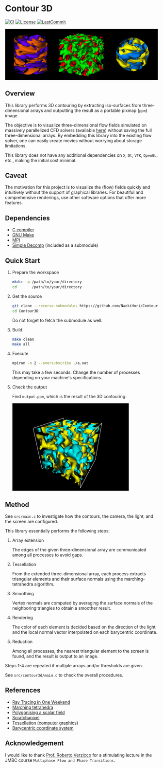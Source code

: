 # Contour 3D

[![CI](https://github.com/NaokiHori/Contour3D/actions/workflows/ci.yml/badge.svg)](https://github.com/NaokiHori/Contour3D/actions/workflows/ci.yml)
[![License](https://img.shields.io/github/license/NaokiHori/Contour3D)](https://opensource.org/license/MIT)
[![LastCommit](https://img.shields.io/github/last-commit/NaokiHori/Contour3D/main)](https://github.com/NaokiHori/Contour3D/commits/main)

[![Thumbnail](https://github.com/NaokiHori/Contour3D/blob/main/thumbnail.jpg)](https://youtu.be/CbF5Bs9Jf30)

## Overview

This library performs 3D contouring by extracting iso-surfaces from three-dimensional arrays and outputting the result as a portable pixmap (`ppm`) image.

The objective is to visualize three-dimensional flow fields simulated on massively parallelized CFD solvers (available [here](https://github.com/NaokiHori/SimpleNSSolver)) without saving the full three-dimensional arrays.
By embedding this library into the existing flow solver, one can easily create movies without worrying about storage limitations.

This library does not have any additional dependencies on `X`, `Qt`, `VTK`, `OpenGL`, etc., making the initial cost minimal.

## Caveat

The motivation for this project is to visualize the (flow) fields quickly and intuitively without the support of graphical libraries.
For beautiful and comprehensive renderings, use other software options that offer more features.

## Dependencies

- [C compiler](https://gcc.gnu.org)
- [GNU Make](https://www.gnu.org/software/make/)
- [MPI](https://www.open-mpi.org)
- [Simple Decomp](https://github.com/NaokiHori/SimpleDecomp) (included as a submodule)

## Quick Start

1. Prepare the workspace

    ```sh
    mkdir -p /path/to/your/directory
    cd       /path/to/your/directory
    ```

2. Get the source

    ```sh
    git clone --recurse-submodules https://github.com/NaokiHori/Contour3D
    cd Contour3D
    ```

    Do not forget to fetch the submodule as well.

3. Build

    ```sh
    make clean
    make all
    ```

4. Execute

    ```sh
    mpirun -n 2 --oversubscribe ./a.out
    ```

    This may take a few seconds.
    Change the number of processes depending on your machine's specifications.

5. Check the output

    Find `output.ppm`, which is the result of the 3D contouring:

    <img src="https://github.com/NaokiHori/Contour3D/blob/artifact/output.jpg" alt="Sample Image" width="80%" />

## Method

See `src/main.c` to investigate how the contours, the camera, the light, and the screen are configured.

This library essentially performs the following steps:

1. Array extension

    The edges of the given three-dimensional array are communicated among all processes to avoid gaps.

2. Tessellation

    From the extended three-dimensional array, each process extracts triangular elements and their surface normals using the marching-tetrahedra algorithm.

3. Smoothing

    Vertex normals are computed by averaging the surface normals of the neighboring triangles to obtain a smoother result.

4. Rendering

    The color of each element is decided based on the direction of the light and the local normal vector interpolated on each barycentric coordinate.

5. Reduction

    Among all processes, the nearest triangular element to the screen is found, and the result is output to an image.

Steps 1-4 are repeated if multiple arrays and/or thresholds are given.

See `src/contour3d/main.c` to check the overall procedures.

## References

- [Ray Tracing in One Weekend](https://raytracing.github.io/books/RayTracingInOneWeekend.html)
- [Marching tetrahedra](https://en.wikipedia.org/wiki/Marching_tetrahedra)
- [Polygonising a scalar field](http://paulbourke.net/geometry/polygonise/)
- [Scratchapixel](https://www.scratchapixel.com/index.html)
- [Tessellation (computer graphics)](https://en.wikipedia.org/wiki/Tessellation_(computer_graphics))
- [Barycentric coordinate system](https://en.wikipedia.org/wiki/Barycentric_coordinate_system#Applications_2)

## Acknowledgement

I would like to thank [Prof. Roberto Verzicco](http://people.uniroma2.it/roberto.verzicco/) for a stimulating lecture in the JMBC course `Multiphase Flow and Phase Transitions`.


